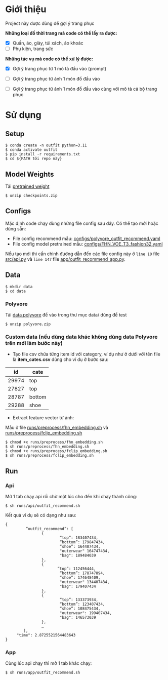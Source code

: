 # Giới thiệu

Project này được dùng để gợi ý trang phục

**Những loại đồ thời trang mà code có thể lấy ra được:**

- [x] Quần, áo, giày, túi xách, áo khoác
- [ ] Phụ kiện, trang sức

**Những tác vụ mà code có thể xử lý được:**

- [x] Gợi ý trang phục từ 1 mô tả đầu vào (prompt)
- [ ] Gợi ý trang phục từ ảnh 1 món đồ đầu vào
- [ ] Gợi ý trang phục từ ảnh 1 món đồ đầu vào cùng với mô tả cả bộ trang phục


# Sử dụng

## Setup
```
$ conda create -n outfit python=3.11
$ conda activate outfit
$ pip install -r requirements.txt
$ cd ${PATH tới repo này}
```

## Model Weights
Tải [pretrained weight](https://drive.google.com/file/d/19TDBoE4qQQg3JLXCbxnXtCCMUmZ7Rbn2/view?usp=drive_link)
```
$ unzip checkpoints.zip
```

## Configs
Mặc định code chạy dùng những file config sau đây. Có thể tạo mới hoặc dùng sẵn:

- File config recommend mẫu: [configs/polyvore_outfit_recommend.yaml](configs/polyvore_outfit_recommend.yaml)
- File config model pretrained mẫu: [configs/FHN_VOE_T3_fashion32.yaml](configs/FHN_VOE_T3_fashion32.yaml)

Nếu tạo mới thì cần chỉnh đường dẫn đến các file config này ở `line 10` file [src/api.py](src/api.py) và `line 147` file [app/outfit_recommend_app.py](app/outfit_recommend_app.py).

## Data

```
$ mkdir data
$ cd data
```

### Polyvore

 Tải [data polyvore](https://drive.google.com/file/d/1lVZ2Jj6oiL3aOzMN0sgcYUltCgcFMgu_/view?usp=drive_link) để vào trong thư mục data/ dùng để test
```
$ unzip polyvore.zip
```

### Custom data (nếu dùng data khác không dùng data Polyvore trên mới làm bước này)

- Tạo file csv chứa từng item id với category, ví dụ như ở dưới với tên file là **item_cates.csv** dùng cho ví dụ ở bước sau:

id | cate
--- | ---
29974 | top
27827 | top
28787 | bottom
29288 | shoe

- Extract feature vector từ ảnh:

Mẫu ở file [runs/preprocess/fhn_embedding.sh](runs/preprocess/fhn_embedding.sh) và [runs/preprocess/fclip_embedding.sh](runs/preprocess/fclip_embedding.sh)
```
$ chmod +x runs/preprocess/fhn_embedding.sh
$ sh runs/preprocess/fhn_embedding.sh
$ chmod +x runs/preprocess/fclip_embedding.sh
$ sh runs/preprocess/fclip_embedding.sh
```

## Run

### Api
Mở 1 tab chạy api rồi chờ một lúc cho đến khi chạy thành công:
```
$ sh runs/api/outfit_recommend.sh
```

Kết quả ví dụ sẽ có dạng như sau:

```
{
         “outfit_recommend”: [
                {
                        “top”: 183407434,
                        “bottom”: 179847434,
                        “shoe”: 164407434,
                        "outerwear" 164747434,
                        "bag": 189484039
                },
                {
                       “top”: 112456444,
                        “bottom”: 178747894,
                        “shoe”: 174648409,
                        "outerwear" 134407434,
                        "bag": 179407434
                },
                {
                        “top”: 133373934,
                        “bottom”: 123407434,
                        “shoe”: 108475434,
                        "outerwear": 199407434,
                        "bag": 146573039
                },
                …
        ],
	 "time": 2.8725521564483643
}
```

### App
Cùng lúc api chạy  thì mở 1 tab khác chạy:
```
$ sh runs/app/outfit_recommend.sh
```
